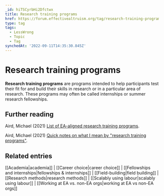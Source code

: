 ```yaml
---
_id: hiTSCyrbHi2Dfctwx
title: Research training programs
href: https://forum.effectivealtruism.org/tag/research-training-programs
type: tag
tags:
  - LessWrong
  - Topic
  - Tag
synchedAt: '2022-09-11T14:35:30.845Z'
---
```

# Research training programs

**Research training programs** are programs intended to help participants test their fit for and build their skills in research or in a particular area of research. These programs may often be called internships or summer research fellowships.

Further reading
---------------

Aird, Michael (2021) [List of EA-aligned research training programs](https://docs.google.com/spreadsheets/d/1G4eYl0V9FPF4DkcDGUDLXt4_a6AEWZBqElTMYpF7E1I/edit#).

Aird, Michael (2021) [Quick notes on what I mean by "research training programs"](https://docs.google.com/document/d/10AWy7V5DYpCJEk7OazfT8UkOUkSR41KUT_6mIRmwFeY/edit#).

Related entries
---------------

[[Academia|academia]] | [[Career choice|career choice]] | [[Fellowships and internships|fellowships & internships]] | [[Field-building|field building]] | [[Research methods|research methods]] | [[Scalably using labour|scalably using labour]] | [[Working at EA vs. non-EA orgs|working at EA vs non-EA orgs]]